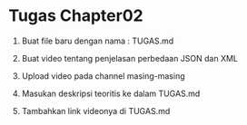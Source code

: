 # Tugas Chapter02

1. Buat file baru dengan nama : TUGAS.md
2. Buat video tentang penjelasan perbedaan JSON dan XML

3. Upload video pada channel masing-masing
4. Masukan deskripsi teoritis ke dalam TUGAS.md
5. Tambahkan link videonya di TUGAS.md
